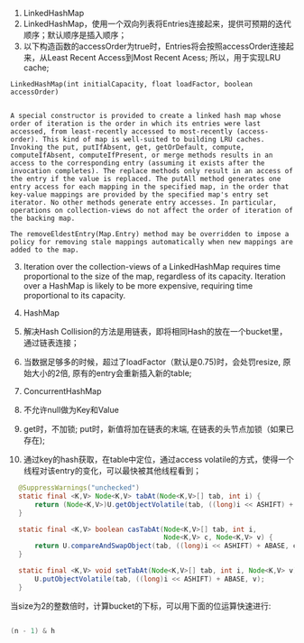 1. LinkedHashMap
  1. LinkedHashMap，使用一个双向列表将Entries连接起来，提供可预期的迭代顺序；默认顺序是插入顺序；
  2. 以下构造函数的accessOrder为true时，Entries将会按照accessOrder连接起来，从Least Recent Access到Most Recent Acess; 所以，用于实现LRU cache;

  ```
  LinkedHashMap(int initialCapacity, float loadFactor, boolean accessOrder)

  ```

  ```

  A special constructor is provided to create a linked hash map whose order of iteration is the order in which its entries were last accessed, from least-recently accessed to most-recently (access-order). This kind of map is well-suited to building LRU caches. Invoking the put, putIfAbsent, get, getOrDefault, compute, computeIfAbsent, computeIfPresent, or merge methods results in an access to the corresponding entry (assuming it exists after the invocation completes). The replace methods only result in an access of the entry if the value is replaced. The putAll method generates one entry access for each mapping in the specified map, in the order that key-value mappings are provided by the specified map's entry set iterator. No other methods generate entry accesses. In particular, operations on collection-views do not affect the order of iteration of the backing map.

  The removeEldestEntry(Map.Entry) method may be overridden to impose a policy for removing stale mappings automatically when new mappings are added to the map.

  ```

   3. Iteration over the collection-views of a LinkedHashMap requires time proportional to the size of the map, regardless of its capacity. Iteration over a HashMap is likely to be more expensive, requiring time proportional to its capacity.

2. HashMap
  1. 解决Hash Collision的方法是用链表，即将相同Hash的放在一个bucket里，通过链表连接；
  2. 当数据足够多的时候，超过了loadFactor（默认是0.75)时，会处罚resize, 原始大小的2倍, 原有的entry会重新插入新的table;

3. ConcurrentHashMap
  1. 不允许null做为Key和Value
  2. get时，不加锁; put时，新值将加在链表的末端, 在链表的头节点加锁（如果已存在);
  3. 通过key的hash获取，在table中定位，通过access volatile的方式，使得一个线程对该entry的变化，可以最快被其他线程看到；

  ```Java
    @SuppressWarnings("unchecked")
    static final <K,V> Node<K,V> tabAt(Node<K,V>[] tab, int i) {
        return (Node<K,V>)U.getObjectVolatile(tab, ((long)i << ASHIFT) + ABASE);
    }

    static final <K,V> boolean casTabAt(Node<K,V>[] tab, int i,
                                        Node<K,V> c, Node<K,V> v) {
        return U.compareAndSwapObject(tab, ((long)i << ASHIFT) + ABASE, c, v);
    }

    static final <K,V> void setTabAt(Node<K,V>[] tab, int i, Node<K,V> v) {
        U.putObjectVolatile(tab, ((long)i << ASHIFT) + ABASE, v);
    }

  ```

  当size为2的整数倍时，计算bucket的下标，可以用下面的位运算快速进行:

  ```Java

  (n - 1) & h

  ```

  